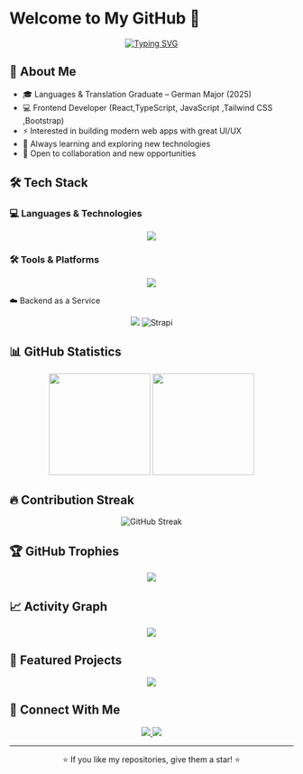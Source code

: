# Welcome to My GitHub 👋

<p align="center">
<a href="https://git.io/typing-svg"><img src="https://readme-typing-svg.demolab.com?font=Fira+Code&pause=1000&center=true&width=600&lines=Front+End+Developer;Crafting+code+from+ideas%2C+script+by+script.+;The+power+of+imagination+makes+us+infinite." alt="Typing SVG" /></a>
</p>



## 👤 About Me
- 🎓 Languages & Translation Graduate – German Major (2025)  
- 💻 Frontend Developer (React,TypeScript, JavaScript ,Tailwind CSS ,Bootstrap)  
- ⚡ Interested in building modern web apps with great UI/UX  
- 🌱 Always learning and exploring new technologies  
- 🤝 Open to collaboration and new opportunities  

## 🛠️ Tech Stack


### 💻 Languages & Technologies
<div align="center">
  <img src="https://skillicons.dev/icons?i=js,ts,python,html,css,tailwind,bootstrap" />
</div>

### 🛠️ Tools & Platforms
<div align="center">
  <img src="https://skillicons.dev/icons?i=git,github,vscode,figma,postman,docker" />
</div>

☁️ Backend as a Service
<div align="center">
  <img src="https://skillicons.dev/icons?i=firebase,supabase" />
  <img src="https://img.shields.io/badge/Strapi-2F2E8B?style=for-the-badge&logo=strapi&logoColor=white" alt="Strapi" />
</div>

## 📊 GitHub Statistics

<div align="center">
  <img height="180em" src="https://github-readme-stats.vercel.app/api?username=IbrahimEid1&show_icons=true&theme=radical&include_all_commits=true&count_private=true"/>
  <img height="180em" src="https://github-readme-stats.vercel.app/api/top-langs/?username=IbrahimEid1&layout=compact&langs_count=7&theme=radical"/>
</div>

## 🔥 Contribution Streak
<div align="center">
  <img src="https://github-readme-streak-stats.herokuapp.com/?user=IbrahimEid1&theme=radical" alt="GitHub Streak" />
</div>

## 🏆 GitHub Trophies
<div align="center">
  <img src="https://github-profile-trophy.vercel.app/?username=IbrahimEid1&theme=radical&no-frame=true&no-bg=true&margin-w=4" />
</div>

## 📈 Activity Graph
<div align="center">
  <img src="https://github-readme-activity-graph.vercel.app/graph?username=IbrahimEid1&theme=react-dark" />
</div>

## 🌟 Featured Projects

<div align="center">
  <a href="https://github.com/IbrahimEid1/E-Commerce">
    <img src="https://github-readme-stats.vercel.app/api/pin/?username=IbrahimEid1&repo=PROJECT1&theme=radical" />
  </a>
</div>

## 🤝 Connect With Me

<div align="center">
  <a href="mailto:Ibrahim.Eid59@gmail.com">
    <img src="https://img.shields.io/badge/Email-D14836?style=for-the-badge&logo=gmail&logoColor=white" />
  </a>
  <a href="https://linkedin.com/in/yourprofile](https://www.linkedin.com/in/ibrahim-eid-a6750832a/">
    <img src="https://img.shields.io/badge/LinkedIn-0077B5?style=for-the-badge&logo=linkedin&logoColor=white" />
  </a>
 
</div>



---
<div align="center">
  ⭐ If you like my repositories, give them a star! ⭐
</div>
